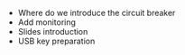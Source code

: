 

* Where do we introduce the circuit breaker
* Add monitoring
* Slides introduction
* USB key preparation
